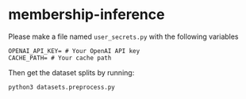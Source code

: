 # membership-inference

Please make a file named `user_secrets.py` with the following variables

```
OPENAI_API_KEY= # Your OpenAI API key
CACHE_PATH= # Your cache path
```

Then get the dataset splits by running:

```
python3 datasets.preprocess.py
```